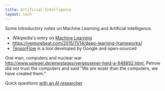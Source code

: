 ```yaml
---
title: Artificial Intelligence
layout: tech
---
```

Some introductory notes on Machine Learning and Artificial Intelligence.

* Wikipedia's entry on [Machine Learning](https://en.wikipedia.org/wiki/Machine_learning)
* https://venturebeat.com/2015/11/14/deep-learning-frameworks/
* [TensorFlow](https://www.tensorflow.org/) is a tool developed by Google and open-sourced

One man, computers and nuclear war <http://www.spiegel.de/einestages/vergessener-held-a-948852.html>, Petrow did not trust the computers and said "We are wiser than the computers, we have created them."

Quick questions [with an AI researcher](https://www.youtube.com/watch?v=qJ1rdVEcl5g)
